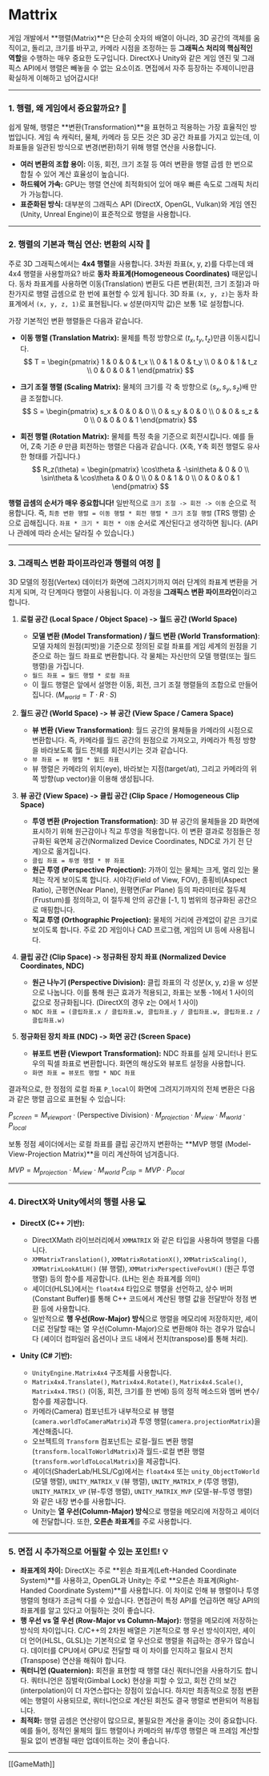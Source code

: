 
# Mattrix

게임 개발에서 **행렬(Matrix)**은 단순히 숫자의 배열이 아니라, 3D 공간의 객체를 움직이고, 돌리고, 크기를 바꾸고, 카메라 시점을 조정하는 등 **그래픽스 처리의 핵심적인 역할**을 수행하는 매우 중요한 도구입니다. DirectX나 Unity와 같은 게임 엔진 및 그래픽스 API에서 행렬은 빼놓을 수 없는 요소이죠. 면접에서 자주 등장하는 주제이니만큼 확실하게 이해하고 넘어갑시다!

---

### 1. 행렬, 왜 게임에서 중요할까요? 🤔

쉽게 말해, 행렬은 **변환(Transformation)**을 표현하고 적용하는 가장 효율적인 방법입니다. 게임 속 캐릭터, 물체, 카메라 등 모든 것은 3D 공간 좌표를 가지고 있는데, 이 좌표들을 일관된 방식으로 변경(변환)하기 위해 행렬 연산을 사용합니다.

* **여러 변환의 조합 용이:** 이동, 회전, 크기 조절 등 여러 변환을 행렬 곱셈 한 번으로 합칠 수 있어 계산 효율성이 높습니다.
* **하드웨어 가속:** GPU는 행렬 연산에 최적화되어 있어 매우 빠른 속도로 그래픽 처리가 가능합니다.
* **표준화된 방식:** 대부분의 그래픽스 API (DirectX, OpenGL, Vulkan)와 게임 엔진 (Unity, Unreal Engine)이 표준적으로 행렬을 사용합니다.

---

### 2. 행렬의 기본과 핵심 연산: 변환의 시작 📐

주로 3D 그래픽스에서는 **4x4 행렬**을 사용합니다. 3차원 좌표(x, y, z)를 다루는데 왜 4x4 행렬을 사용할까요? 바로 **동차 좌표계(Homogeneous Coordinates)** 때문입니다. 동차 좌표계를 사용하면 이동(Translation) 변환도 다른 변환(회전, 크기 조절)과 마찬가지로 행렬 곱셈으로 한 번에 표현할 수 있게 됩니다. 3D 좌표 `(x, y, z)`는 동차 좌표계에서 `(x, y, z, 1)`로 표현됩니다. `w` 성분(마지막 값)은 보통 1로 설정합니다.

가장 기본적인 변환 행렬들은 다음과 같습니다.

* **이동 행렬 (Translation Matrix):** 물체를 특정 방향으로 ($t_x, t_y, t_z$)만큼 이동시킵니다.
    $$
    T = \begin{pmatrix} 1 & 0 & 0 & t_x \\ 0 & 1 & 0 & t_y \\ 0 & 0 & 1 & t_z \\ 0 & 0 & 0 & 1 \end{pmatrix}
    $$

* **크기 조절 행렬 (Scaling Matrix):** 물체의 크기를 각 축 방향으로 ($s_x, s_y, s_z$)배 만큼 조절합니다.
    $$
    S = \begin{pmatrix} s_x & 0 & 0 & 0 \\ 0 & s_y & 0 & 0 \\ 0 & 0 & s_z & 0 \\ 0 & 0 & 0 & 1 \end{pmatrix}
    $$

* **회전 행렬 (Rotation Matrix):** 물체를 특정 축을 기준으로 회전시킵니다. 예를 들어, Z축 기준 $\theta$ 만큼 회전하는 행렬은 다음과 같습니다. (X축, Y축 회전 행렬도 유사한 형태를 가집니다.)
    $$
    R_z(\theta) = \begin{pmatrix} \cos\theta & -\sin\theta & 0 & 0 \\ \sin\theta & \cos\theta & 0 & 0 \\ 0 & 0 & 1 & 0 \\ 0 & 0 & 0 & 1 \end{pmatrix}
    $$

**행렬 곱셈의 순서가 매우 중요합니다!** 일반적으로 `크기 조절 -> 회전 -> 이동` 순으로 적용합니다. 즉, `최종 변환 행렬 = 이동 행렬 * 회전 행렬 * 크기 조절 행렬` (TRS 행렬) 순으로 곱해집니다. `좌표 * 크기 * 회전 * 이동` 순서로 계산된다고 생각하면 됩니다. (API나 관례에 따라 순서는 달라질 수 있습니다.)

---

### 3. 그래픽스 변환 파이프라인과 행렬의 여정 🚀

3D 모델의 정점(Vertex) 데이터가 화면에 그려지기까지 여러 단계의 좌표계 변환을 거치게 되며, 각 단계마다 행렬이 사용됩니다. 이 과정을 **그래픽스 변환 파이프라인**이라고 합니다.

1.  **로컬 공간 (Local Space / Object Space) -> 월드 공간 (World Space)**
    * **모델 변환 (Model Transformation) / 월드 변환 (World Transformation)**: 모델 자체의 원점(피벗)을 기준으로 정의된 로컬 좌표를 게임 세계의 원점을 기준으로 하는 월드 좌표로 변환합니다. 각 물체는 자신만의 모델 행렬(또는 월드 행렬)을 가집니다.
    * `월드 좌표 = 월드 행렬 * 로컬 좌표`
    * 이 월드 행렬은 앞에서 설명한 이동, 회전, 크기 조절 행렬들의 조합으로 만들어집니다. ($M_{world} = T \cdot R \cdot S$)

2.  **월드 공간 (World Space) -> 뷰 공간 (View Space / Camera Space)**
    * **뷰 변환 (View Transformation)**: 월드 공간의 물체들을 카메라의 시점으로 변환합니다. 즉, 카메라를 월드 공간의 원점으로 가져오고, 카메라가 특정 방향을 바라보도록 월드 전체를 회전시키는 것과 같습니다.
    * `뷰 좌표 = 뷰 행렬 * 월드 좌표`
    * 뷰 행렬은 카메라의 위치(eye), 바라보는 지점(target/at), 그리고 카메라의 위쪽 방향(up vector)을 이용해 생성됩니다.

3.  **뷰 공간 (View Space) -> 클립 공간 (Clip Space / Homogeneous Clip Space)**
    * **투영 변환 (Projection Transformation)**: 3D 뷰 공간의 물체들을 2D 화면에 표시하기 위해 원근감이나 직교 투영을 적용합니다. 이 변환 결과로 정점들은 정규화된 육면체 공간(Normalized Device Coordinates, NDC로 가기 전 단계)으로 옮겨집니다.
    * `클립 좌표 = 투영 행렬 * 뷰 좌표`
    * **원근 투영 (Perspective Projection):** 가까이 있는 물체는 크게, 멀리 있는 물체는 작게 보이도록 합니다. 시야각(Field of View, FOV), 종횡비(Aspect Ratio), 근평면(Near Plane), 원평면(Far Plane) 등의 파라미터로 절두체(Frustum)를 정의하고, 이 절두체 안의 공간을 [-1, 1] 범위의 정규화된 공간으로 매핑합니다.
    * **직교 투영 (Orthographic Projection):** 물체의 거리에 관계없이 같은 크기로 보이도록 합니다. 주로 2D 게임이나 CAD 프로그램, 게임의 UI 등에 사용됩니다.

4.  **클립 공간 (Clip Space) -> 정규화된 장치 좌표 (Normalized Device Coordinates, NDC)**
    * **원근 나누기 (Perspective Division):** 클립 좌표의 각 성분(x, y, z)을 w 성분으로 나눕니다. 이를 통해 원근 효과가 적용되고, 좌표는 보통 -1에서 1 사이의 값으로 정규화됩니다. (DirectX의 경우 z는 0에서 1 사이)
    * `NDC 좌표 = (클립좌표.x / 클립좌표.w, 클립좌표.y / 클립좌표.w, 클립좌표.z / 클립좌표.w)`

5.  **정규화된 장치 좌표 (NDC) -> 화면 공간 (Screen Space)**
    * **뷰포트 변환 (Viewport Transformation):** NDC 좌표를 실제 모니터나 윈도우의 픽셀 좌표로 변환합니다. 화면의 해상도와 뷰포트 설정을 사용합니다.
    * `화면 좌표 = 뷰포트 행렬 * NDC 좌표`

결과적으로, 한 정점의 로컬 좌표 `P_local`이 화면에 그려지기까지의 전체 변환은 다음과 같은 행렬 곱으로 표현될 수 있습니다:

$P_{screen} = M_{viewport} \cdot (\text{Perspective Division}) \cdot M_{projection} \cdot M_{view} \cdot M_{world} \cdot P_{local}$

보통 정점 셰이더에서는 로컬 좌표를 클립 공간까지 변환하는 **MVP 행렬 (Model-View-Projection Matrix)**을 미리 계산하여 넘겨줍니다.

$MVP = M_{projection} \cdot M_{view} \cdot M_{world}$
$P_{clip} = MVP \cdot P_{local}$

---

### 4. DirectX와 Unity에서의 행렬 사용 💻

* **DirectX (C++ 기반):**
    * DirectXMath 라이브러리에서 `XMMATRIX` 와 같은 타입을 사용하여 행렬을 다룹니다.
    * `XMMatrixTranslation()`, `XMMatrixRotationX()`, `XMMatrixScaling()`, `XMMatrixLookAtLH()` (뷰 행렬), `XMMatrixPerspectiveFovLH()` (원근 투영 행렬) 등의 함수를 제공합니다. (LH는 왼손 좌표계를 의미)
    * 셰이더(HLSL)에서는 `float4x4` 타입으로 행렬을 선언하고, 상수 버퍼(Constant Buffer)를 통해 C++ 코드에서 계산된 행렬 값을 전달받아 정점 변환 등에 사용합니다.
    * 일반적으로 **행 우선(Row-Major) 방식**으로 행렬을 메모리에 저장하지만, 셰이더로 전달할 때는 열 우선(Column-Major)으로 변환해야 하는 경우가 많습니다 (셰이더 컴파일러 옵션이나 코드 내에서 전치(transpose)를 통해 처리).

* **Unity (C# 기반):**
    * `UnityEngine.Matrix4x4` 구조체를 사용합니다.
    * `Matrix4x4.Translate()`, `Matrix4x4.Rotate()`, `Matrix4x4.Scale()`, `Matrix4x4.TRS()` (이동, 회전, 크기를 한 번에) 등의 정적 메소드와 멤버 변수/함수를 제공합니다.
    * 카메라(Camera) 컴포넌트가 내부적으로 뷰 행렬(`camera.worldToCameraMatrix`)과 투영 행렬(`camera.projectionMatrix`)을 계산해줍니다.
    * 오브젝트의 `Transform` 컴포넌트는 로컬-월드 변환 행렬(`transform.localToWorldMatrix`)과 월드-로컬 변환 행렬(`transform.worldToLocalMatrix`)을 제공합니다.
    * 셰이더(ShaderLab/HLSL/Cg)에서는 `float4x4` 또는 `unity_ObjectToWorld` (모델 행렬), `UNITY_MATRIX_V` (뷰 행렬), `UNITY_MATRIX_P` (투영 행렬), `UNITY_MATRIX_VP` (뷰-투영 행렬), `UNITY_MATRIX_MVP` (모델-뷰-투영 행렬) 와 같은 내장 변수를 사용합니다.
    * Unity는 **열 우선(Column-Major) 방식**으로 행렬을 메모리에 저장하고 셰이더에 전달합니다. 또한, **오른손 좌표계**를 주로 사용합니다.

---

### 5. 면접 시 추가적으로 어필할 수 있는 포인트! 💡

* **좌표계의 차이:** DirectX는 주로 **왼손 좌표계(Left-Handed Coordinate System)**를 사용하고, OpenGL과 Unity는 주로 **오른손 좌표계(Right-Handed Coordinate System)**를 사용합니다. 이 차이로 인해 뷰 행렬이나 투영 행렬의 형태가 조금씩 다를 수 있습니다. 면접관이 특정 API를 언급하면 해당 API의 좌표계를 알고 있다고 어필하는 것이 좋습니다.
* **행 우선 vs 열 우선 (Row-Major vs Column-Major):** 행렬을 메모리에 저장하는 방식의 차이입니다. C/C++의 2차원 배열은 기본적으로 행 우선 방식이지만, 셰이더 언어(HLSL, GLSL)는 기본적으로 열 우선으로 행렬을 취급하는 경우가 많습니다. 데이터를 CPU에서 GPU로 전달할 때 이 차이를 인지하고 필요시 전치(Transpose) 연산을 해줘야 합니다.
* **쿼터니언 (Quaternion):** 회전을 표현할 때 행렬 대신 쿼터니언을 사용하기도 합니다. 쿼터니언은 짐벌락(Gimbal Lock) 현상을 피할 수 있고, 회전 간의 보간(interpolation)이 더 자연스럽다는 장점이 있습니다. 하지만 최종적으로 정점 변환에는 행렬이 사용되므로, 쿼터니언으로 계산된 회전도 결국 행렬로 변환되어 적용됩니다.
* **최적화:** 행렬 곱셈은 연산량이 많으므로, 불필요한 계산을 줄이는 것이 중요합니다. 예를 들어, 정적인 물체의 월드 행렬이나 카메라의 뷰/투영 행렬은 매 프레임 계산할 필요 없이 변경될 때만 업데이트하는 것이 좋습니다.

---

[[GameMath]]
